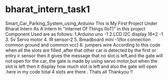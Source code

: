 # bharat_intern_task1
Smart_Car_Parking_System_using_Arduino
This is My First Project Under Bharat Intern As A Intern In "Internet Of Things (IoT)"
in this project Component Used are as follows:
1.Arduino uno -1
2.LCD I2C display 16*2 -1
3. 5v Servo motor
4. IR sensor-2
5. Breadboard mini -1(for connection common ground and common vcc)
6. jumpers wire
According to this code when all the slots are filled ,after that other car is detected by the first or entry ir sensor then it gives the message that no slot is left,and the gate will not open for the car, the gate is made by using servo motor,but when the slot is left then it display how much slot is left and also the gate will open .here in my code total 4 slots are there .
Thats all Thankyou !!
